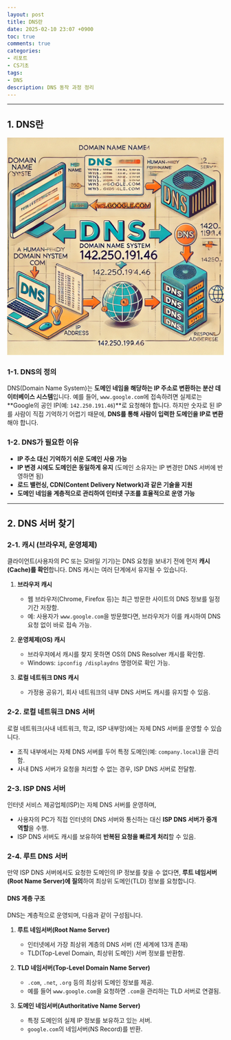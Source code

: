 ```yaml
---
layout: post
title: DNS란
date: 2025-02-10 23:07 +0900
toc: true
comments: true
categories:
- 리포트
- CS기초
tags:
- DNS
description: DNS 동작 과정 정리
---
```


---



## **1. DNS란**

![dns](/assets/image/2025-02-11_1.webp)

### **1-1. DNS의 정의**
DNS(Domain Name System)는 **도메인 네임을 해당하는 IP 주소로 변환하는 분산 데이터베이스 시스템**입니다.
예를 들어, `www.google.com`에 접속하려면 실제로는 **Google의 공인 IP(예: `142.250.191.46`)**로 요청해야 합니다.
하지만 숫자로 된 IP를 사람이 직접 기억하기 어렵기 때문에, **DNS를 통해 사람이 입력한 도메인을 IP로 변환**해야 합니다.

### **1-2. DNS가 필요한 이유**
- **IP 주소 대신 기억하기 쉬운 도메인 사용 가능**
- **IP 변경 시에도 도메인은 동일하게 유지** (도메인 소유자는 IP 변경만 DNS 서버에 반영하면 됨)
- **로드 밸런싱, CDN(Content Delivery Network)과 같은 기술을 지원**
- **도메인 네임을 계층적으로 관리하여 인터넷 구조를 효율적으로 운영 가능**

---

## **2. DNS 서버 찾기**

### **2-1. 캐시 (브라우저, 운영체제)**
클라이언트(사용자의 PC 또는 모바일 기기)는 DNS 요청을 보내기 전에 먼저 **캐시(Cache)를 확인**합니다.
DNS 캐시는 여러 단계에서 유지될 수 있습니다.

1. **브라우저 캐시**
   - 웹 브라우저(Chrome, Firefox 등)는 최근 방문한 사이트의 DNS 정보를 일정 기간 저장함.
   - 예: 사용자가 `www.google.com`을 방문했다면, 브라우저가 이를 캐시하여 DNS 요청 없이 바로 접속 가능.

2. **운영체제(OS) 캐시**
   - 브라우저에서 캐시를 찾지 못하면 OS의 DNS Resolver 캐시를 확인함.
   - Windows: `ipconfig /displaydns` 명령어로 확인 가능.

3. **로컬 네트워크 DNS 캐시**
   - 가정용 공유기, 회사 네트워크의 내부 DNS 서버도 캐시를 유지할 수 있음.

### **2-2. 로컬 네트워크 DNS 서버**
로컬 네트워크(사내 네트워크, 학교, ISP 내부망)에는 자체 DNS 서버를 운영할 수 있습니다.
- 조직 내부에서는 자체 DNS 서버를 두어 특정 도메인(예: `company.local`)을 관리함.
- 사내 DNS 서버가 요청을 처리할 수 없는 경우, ISP DNS 서버로 전달함.

### **2-3. ISP DNS 서버**
인터넷 서비스 제공업체(ISP)는 자체 DNS 서버를 운영하며,
- 사용자의 PC가 직접 인터넷의 DNS 서버와 통신하는 대신 **ISP DNS 서버가 중개 역할**을 수행.
- ISP DNS 서버도 캐시를 보유하여 **반복된 요청을 빠르게 처리**할 수 있음.

### **2-4. 루트 DNS 서버**
만약 ISP DNS 서버에서도 요청한 도메인의 IP 정보를 찾을 수 없다면,
**루트 네임서버(Root Name Server)에 질의**하여 최상위 도메인(TLD) 정보를 요청합니다.

#### **DNS 계층 구조**
DNS는 계층적으로 운영되며, 다음과 같이 구성됩니다.
1. **루트 네임서버(Root Name Server)**  
   - 인터넷에서 가장 최상위 계층의 DNS 서버 (전 세계에 13개 존재)
   - TLD(Top-Level Domain, 최상위 도메인) 서버 정보를 반환함.
   
2. **TLD 네임서버(Top-Level Domain Name Server)**  
   - `.com`, `.net`, `.org` 등의 최상위 도메인 정보를 제공.
   - 예를 들어 `www.google.com`을 요청하면 `.com`을 관리하는 TLD 서버로 연결됨.
   
3. **도메인 네임서버(Authoritative Name Server)**  
   - 특정 도메인의 실제 IP 정보를 보유하고 있는 서버.
   - `google.com`의 네임서버(NS Record)를 반환.
